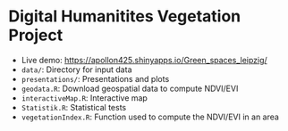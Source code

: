 # Digital Humanitites Vegetation Project

- Live demo: https://apollon425.shinyapps.io/Green_spaces_leipzig/
- `data/`: Directory for input data
- `presentations/`: Presentations and plots
- `geodata.R`: Download geospatial data to compute NDVI/EVI
- `interactiveMap.R`: Interactive map
- `Statistik.R`: Statistical tests
- `vegetationIndex.R`: Function used to compute the NDVI/EVI in an area